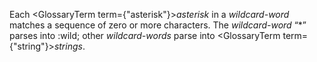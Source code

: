  



Each <GlossaryTerm  term={"asterisk"}><i>asterisk</i></GlossaryTerm> in a *wildcard-word* matches a sequence of zero or more characters. The *wildcard-word* “\*” parses into :wild; other *wildcard-words* parse into <GlossaryTerm  term={"string"}><i>strings</i></GlossaryTerm>. 



